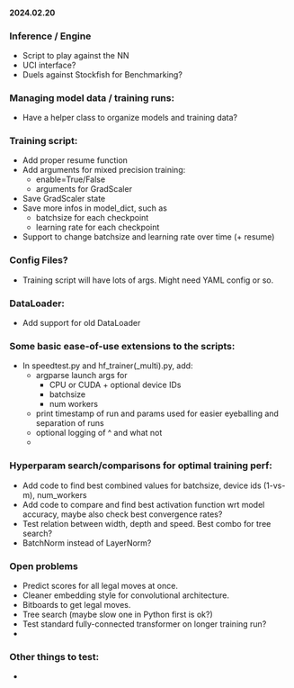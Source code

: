 

#### 2024.02.20

### Inference / Engine
- Script to play against the NN
- UCI interface?
- Duels against Stockfish for Benchmarking?

### Managing model data / training runs:
- Have a helper class to organize models and training data?

### Training script:
- Add proper resume function
- Add arguments for mixed precision training:
    - enable=True/False
    - arguments for GradScaler
- Save GradScaler state
- Save more infos in model_dict, such as
    - batchsize for each checkpoint
    - learning rate for each checkpoint
- Support to change batchsize and learning rate over time (+ resume)

### Config Files?
- Training script will have lots of args. Might need YAML config or so.

### DataLoader:
- Add support for old DataLoader

### Some basic ease-of-use extensions to the scripts:
- In speedtest.py and hf_trainer(_multi).py, add:
    - argparse launch args for 
        - CPU or CUDA + optional device IDs
        - batchsize
        - num workers
    - print timestamp of run and params used for easier eyeballing and separation of runs
    - optional logging of ^ and what not
    - 

### Hyperparam search/comparisons for optimal training perf:
- Add code to find best combined values for batchsize, device ids (1-vs-m), num_workers
- Add code to compare and find best activation function wrt model accuracy, maybe also check best convergence rates?
- Test relation between width, depth and speed. Best combo for tree search?
- BatchNorm instead of LayerNorm?

### Open problems
- Predict scores for all legal moves at once.
- Cleaner embedding style for convolutional architecture.
- Bitboards to get legal moves.
- Tree search (maybe slow one in Python first is ok?)
- Test standard fully-connected transformer on longer training run?
- 

### Other things to test:
- 
